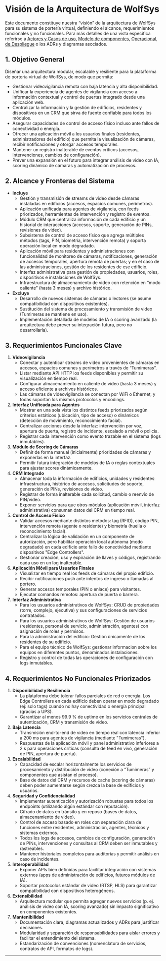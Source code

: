 # Visión de la Arquitectura de WolfSys
Este documento constituye nuestra “visión” de la arquitectura de WolfSys para su sistema de portería virtual, definiendo el alcance, requerimientos funcionales y no funcionales. Para más detalles de una vista específica referirse a [Actores y Casos de uso](casos-de-uso.md), [Modelo de componentes](modelo-de-componentes.md), [Operacional](modelo-operacional.md), [de Despliegue](modelo-de-despliegue.md) o los ADRs y diagramas asociados.

## 1. Objetivo General
Diseñar una arquitectura modular, escalable y resiliente para la plataforma de portería virtual de WolfSys, de modo que permita:
- Gestionar videovigilancia remota con baja latencia y alta disponibilidad.  
- Unificar la experiencia de agentes de vigilancia con acceso a información contextual y control de puertas integrado desde una aplicación web.  
- Centralizar la información y la gestión de edificios, residentes y dispositivos en un CRM que sirva de fuente confiable para todos los módulos.  
- Asegurar capacidades de control de acceso físico incluso ante fallos de conectividad o energía.  
- Ofrecer una aplicación móvil a los usuarios finales (residentes, administradores del edificio) que permita la visualización de cámaras, recibir notificaciones y otorgar accesos temporales.  
- Mantener un registro inalterable de eventos críticos (accesos, intervenciones, cambios de configuración).  
- Prever una expansión en el futuro para integrar análisis de video con IA, scoring dinámico de cámaras y automatización de procesos.

## 2. Alcance y Fronteras del Sistema
- **Incluye**  
  - Gestión y transmisión de streams de video desde cámaras instaladas en edificios (accesos, espacios comunes, perímetros).  
  - Aplicación unificada para agentes de vigilancia, con feeds priorizados, herramientas de intervención y registro de eventos.  
  - Módulo CRM que centraliza información de cada edificio y un historial de interacciones (accesos, soporte, generación de PINs, revisiones de video).  
  - Subsistema de control de acceso físico que agrega múltiples métodos (tags, PIN, biometría, intervención remota) y soporta operación local en modo degradado.  
  - Aplicación móvil para residentes y administraciones con funcionalidad de monitoreo de cámaras, notificaciones, generación de accesos temporales, apertura remota de puertas; y en el caso de las administraciones, gestión de los residentes de ese edificio.  
  - Interfaz administrativa para gestión de propiedades, usuarios, roles, dispositivos e instalaciones de WolfSys.  
  - Infraestructura de almacenamiento de video con retención en “modo caliente” (hasta 3 meses) y archivo histórico.  
- **Excluye**  
  - Desarrollo de nuevos sistemas de cámaras o lectores (se asume compatibilidad con dispositivos existentes).  
  - Sustitución del sistema de procesamiento y transmisión de video (Tumimeras se mantiene en uso).  
  - Implementación detallada de modelos de IA o scoring avanzado (la arquitectura debe prever su integración futura, pero no desarrollarla).

## 3. Requerimientos Funcionales Clave
1. **Videovigilancia**  
   - Conectar y autenticar streams de video provenientes de cámaras en accesos, espacios comunes y perímetros a través de “Tumimeras”.  
   - Listar mediante API HTTP los feeds disponibles y permitir su visualización en tiempo real.  
   - Configurar almacenamiento en caliente de video (hasta 3 meses) y acceso eficiente a archivos históricos.
   - Las cámaras de videovigilancia se conectan por WiFi o Ethernet, y todas soportan los mismos protocolos y encodings.  
2. **Interfaz Unificada para Agentes**  
   - Mostrar en una sola vista los distintos feeds priorizados según criterios estáticos (ubicación, tipo de acceso) o dinámicos (detección de movimiento, reconocimiento facial).  
   - Centralizar acciones desde la interfaz: intervención por voz, apertura de puerta, registro de incidente, escalado a móvil o policía.  
   - Registrar cada intervención como evento trazable en el sistema (logs inmutables).  
3. **Módulo de Scoring de Cámaras**  
   - Definir de forma manual (inicialmente) prioridades de cámaras y exponerlas en la interfaz.  
   - Permitir futura integración de modelos de IA o reglas contextuales para ajustar scores dinámicamente.  
4. **CRM Integrado**  
   - Almacenar toda la información de edificios, unidades y residentes: infraestructura, histórico de accesos, solicitudes de soporte, generación de PINs, revisiones de video.  
   - Registrar de forma inalterable cada solicitud, cambio o reenvío de PIN/video.  
   - Exponer servicios para que otros módulos (aplicación móvil, interfaz administrativa) consuman datos del CRM en tiempo real.  
5. **Control de Acceso Físico**  
   - Validar accesos mediante distintos métodos: tag (RFID), código PIN, intervención remota (agente o residente) y biometría (huella o reconocimiento facial).  
   - Centralizar la lógica de validación en un componente de autorización, pero habilitar operación local autónoma (modo degradado) en cada edificio ante fallo de conectividad mediante dispositivos "Edge Controllers".  
   - Gestionar creación, uso y expiración de llaves y códigos, registrando cada uso en un log inalterable.  
6. **Aplicación Móvil para Usuarios Finales**  
   - Visualizar en tiempo real los feeds de cámaras del propio edificio.  
   - Recibir notificaciones push ante intentos de ingreso o llamadas al portero.  
   - Generar accesos temporales (PIN o enlace) para visitantes.  
   - Ejecutar comandos remotos: apertura de puerta o barrera.  
7. **Interfaz Administrativa**  
   - Para los usuarios administrativos de WolfSys: CRUD de propiedades (torre, complejo, ejecutiva) y sus configuraciones de servicios contratados.  
   - Para los usuarios administrativos de WolfSys: Gestión de usuarios (residentes, personal de servicio, administración, agentes) con asignación de roles y permisos.
   - Para la administración del edificio: Gestión únicamente de los residentes de su edificio.
   - Para el equipo técnico de WolfSys: gestionar informacion sobre los equipos en diferentes puntos, denominados instalaciones.
   - Registro y control de todas las operaciones de configuración con logs inmutables.

## 4. Requerimientos No Funcionales Priorizados
1. **Disponibilidad y Resiliencia**  
   - La plataforma debe tolerar fallos parciales de red o energía. Los Edge Controllers en cada edificio deben operar en modo degradado (ej: solo tags) cuando no hay conectividad o energía principal (gracias a UPS).  
   - Garantizar al menos 99.9 % de uptime en los servicios centrales de autenticación, CRM y transmisión de video.  
2. **Baja Latencia**  
   - Transmisión end-to-end de video en tiempo real con latencia inferior a 200 ms para agentes de vigilancia (mediante "Tumimeras").  
   - Respuestas de la aplicación móvil y panel administrativo inferiores a 2 s para operaciones críticas (consulta de feed en vivo, generación de PIN, apertura de puerta).  
3. **Escalabilidad**  
   - Capacidad de escalar horizontalmente los servicios de procesamiento y distribución de video (conexión a “Tumimeras” y componentes que asistan el proceso).  
   - Base de datos del CRM y recursos de cache (scoring de cámaras) deben poder aumentarse según crezca la base de edificios y usuarios.  
4. **Seguridad y Confidencialidad**  
   - Implementar autenticación y autorización robustas para todos los endpoints (utilizando algún estándar con reputación).  
   - Cifrado de datos en tránsito y en reposo (bases de datos, almacenamiento de video).  
   - Control de acceso basado en roles con separación clara de funciones entre residentes, administración, agentes, técnicos y sistemas externos.
   - Todos los logs de accesos, cambios de configuración, generación de PINs, intervenciones y consultas al CRM deben ser inmutables y rastreables.  
   - Mantener historiales completos para auditorías y permitir análisis en caso de incidentes.   
5. **Interoperabilidad**  
   - Exponer APIs bien definidas para facilitar integración con sistemas externos (apps de administración de edificios, futuros módulos de IA).  
   - Soportar protocolos estándar de video (RTSP, HLS) para garantizar compatibilidad con dispositivos heterogéneos.  
6. **Extensibilidad**  
   - Arquitectura modular que permita agregar nuevos servicios (p. ej. análisis de video con IA, scoring avanzado) sin impacto significativo en componentes existentes.  
7. **Mantenibilidad**  
   - Documentación clara, diagramas actualizados y ADRs para justificar decisiones.
   - Modularidad y separación de responsabilidades para aislar errores y facilitar el entendimiento del sistema.  
   - Estandarización de convenciones (nomenclatura de servicios, contratos de API, formatos de logs).

---

